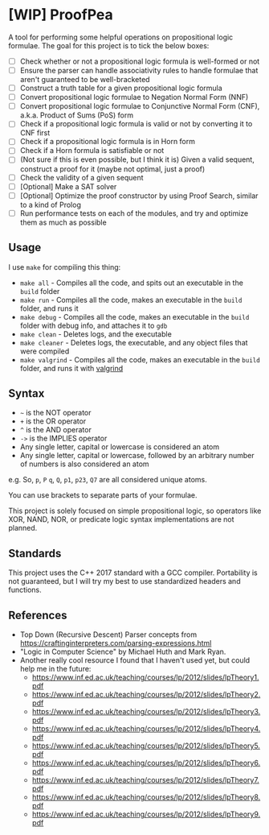 # [WIP] ProofPea

A tool for performing some helpful operations on propositional logic formulae. The goal for this project is to tick the below boxes:

- [ ] Check whether or not a propositional logic formula is well-formed or not
- [ ] Ensure the parser can handle associativity rules to handle formulae that aren't guaranteed to be well-bracketed
- [ ] Construct a truth table for a given propositional logic formula
- [ ] Convert propositional logic formulae to Negation Normal Form (NNF)
- [ ] Convert propositional logic formulae to Conjunctive Normal Form (CNF), a.k.a. Product of Sums (PoS) form
- [ ] Check if a propositional logic formula is valid or not by converting it to CNF first
- [ ] Check if a propositional logic formula is in Horn form
- [ ] Check if a Horn formula is satisfiable or not
- [ ] (Not sure if this is even possible, but I think it is) Given a valid sequent, construct a proof for it (maybe not optimal, just a proof)
- [ ] Check the validity of a given sequent
- [ ] [Optional] Make a SAT solver
- [ ] [Optional] Optimize the proof constructor by using Proof Search, similar to a kind of Prolog
- [ ] Run performance tests on each of the modules, and try and optimize them as much as possible

## Usage

I use `make` for compiling this thing:

- `make all` - Compiles all the code, and spits out an executable in the `build` folder
- `make run` - Compiles all the code, makes an executable in the `build` folder, and runs it
- `make debug` - Compiles all the code, makes an executable in the `build` folder with debug info, and attaches it to `gdb`
- `make clean` - Deletes logs, and the executable
- `make cleaner` - Deletes logs, the executable, and any object files that were compiled
- `make valgrind` - Compiles all the code, makes an executable in the `build` folder, and runs it with [valgrind](https://valgrind.org/)

## Syntax

- `~` is the NOT operator
- `+` is the OR operator
- `^` is the AND operator
- `->` is the IMPLIES operator
- Any single letter, capital or lowercase is considered an atom
- Any single letter, capital or lowercase, followed by an arbitrary number of numbers is also considered an atom

e.g. So, `p`, `P` `q`, `Q`, `p1`, `p23`, `Q7` are all considered unique atoms.

You can use brackets to separate parts of your formulae.

This project is solely focused on simple propositional logic, so operators like XOR, NAND, NOR, or predicate logic syntax implementations are not planned.

## Standards

This project uses the C++ 2017 standard with a GCC compiler. Portability is not guaranteed, but I will try my best to use standardized headers and functions.

## References

- Top Down (Recursive Descent) Parser concepts from https://craftinginterpreters.com/parsing-expressions.html
- "Logic in Computer Science" by Michael Huth and Mark Ryan.
- Another really cool resource I found that I haven't used yet, but could help me in the future:
  - https://www.inf.ed.ac.uk/teaching/courses/lp/2012/slides/lpTheory1.pdf
  - https://www.inf.ed.ac.uk/teaching/courses/lp/2012/slides/lpTheory2.pdf
  - https://www.inf.ed.ac.uk/teaching/courses/lp/2012/slides/lpTheory3.pdf
  - https://www.inf.ed.ac.uk/teaching/courses/lp/2012/slides/lpTheory4.pdf
  - https://www.inf.ed.ac.uk/teaching/courses/lp/2012/slides/lpTheory5.pdf
  - https://www.inf.ed.ac.uk/teaching/courses/lp/2012/slides/lpTheory6.pdf
  - https://www.inf.ed.ac.uk/teaching/courses/lp/2012/slides/lpTheory7.pdf
  - https://www.inf.ed.ac.uk/teaching/courses/lp/2012/slides/lpTheory8.pdf
  - https://www.inf.ed.ac.uk/teaching/courses/lp/2012/slides/lpTheory9.pdf
